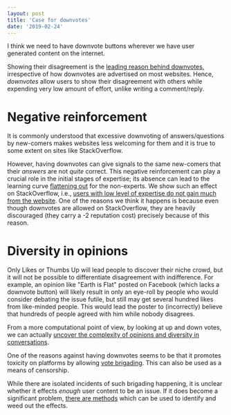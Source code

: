```yaml
---
layout: post
title: 'Case for downvotes'
date: '2019-02-24'
---
```


I think we need to have downvote buttons wherever we have user generated content on the internet.

Showing their disagreement is the [leading reason behind downvotes](https://blog.disqus.com/here-are-the-reasons-why-people-downvote-comments), irrespective of how downvotes are advertised on most websites.
Hence, _downvotes_ allow users to show their disagreement with others while expending very low amount of effort, unlike writing a comment/reply. 


# Negative reinforcement

It is commonly understood that excessive downvoting of answers/questions by new-comers makes websites less welcoming for them and it is true to some extent on sites like StackOverflow.

However, having downvotes can give signals to the same new-comers that their *answers* are not _quite_ correct.
This negative reinforcement can play a crucial role in the initial stages of expertise; its absence can lead to the learning curve [flattening out](https://www.sciencedirect.com/science/article/abs/pii/S0022249610000179) for the non-experts.
We show such an effect on StackOverflow, i.e., [users with low level of expertise do not gain much from the website](https://dl.acm.org/citation.cfm?id=3018685).
One of the reasons we think it happens is because even though downvotes are allowed on StackOverflow, they are heavily discouraged (they carry a -2 reputation cost) precisely because of this reason.


# Diversity in opinions

Only Likes or Thumbs Up will lead people to discover their niche crowd, but it will not be possible to differentiate disagreement with indifference. 
For example, an opinion like "Earth is Flat" posted on Facebook (which lacks a downvote button) will likely result in only an eye-roll by people who would consider debating the issue futile, but still may get several hundred likes from like-minded people.
This would lead the poster to (incorrectly) believe that hundreds of people agreed with him while nobody disagrees.

From a more computational point of view, by looking at up and down votes, we can actually [uncover the complexity of opinions and diversity in conversations](https://dl.acm.org/citation.cfm?id=3290965).

One of the reasons against having downvotes seems to be that it promotes toxicity on platforms by allowing [vote brigading](https://en.wikipedia.org/wiki/Vote_brigading). This can also be used as a means of censorship.

While there are isolated incidents of such brigading happening, it is unclear whether it effects _enough_ user content to be an issue. 
If it does become a significant problem, [there are methods](https://www.mpi-sws.org/tr/2016-004.pdf) which can be used to identify and weed out the effects.

